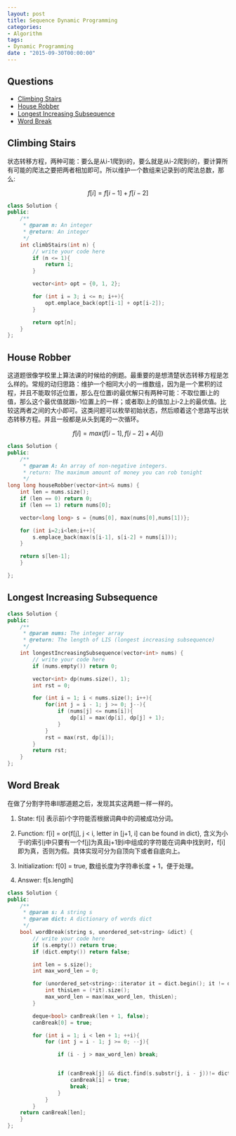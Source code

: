 ```yaml
---
layout: post
title: Sequence Dynamic Programming
categories:
- Algorithm
tags:
- Dynamic Programming
date : "2015-09-30T00:00:00"
---
```

## Questions
- [Climbing Stairs](http://www.lintcode.com/en/problem/unique-paths/)
- [House Robber](http://www.lintcode.com/en/problem/house-robber/)
- [Longest Increasing Subsequence](http://www.lintcode.com/en/problem/longest-increasing-subsequence/)
- [Word Break](http://www.lintcode.com/en/problem/word-break/)

## Climbing Stairs
状态转移方程，两种可能：要么是从i-1爬到i的，要么就是从i-2爬到i的，要计算所有可能的爬法之要把两者相加即可。所以维护一个数组来记录到i的爬法总数，那么:

$$
f[i] = f[i-1] + f[i-2]
$$

~~~cpp
class Solution {
public:
    /**
     * @param n: An integer
     * @return: An integer
     */
    int climbStairs(int n) {
        // write your code here
        if (n <= 1){
            return 1;
        }

        vector<int> opt = {0, 1, 2};

        for (int i = 3; i <= n; i++){
            opt.emplace_back(opt[i-1] + opt[i-2]);
        }

        return opt[n];
    }
};
~~~


## House Robber

这道题很像学校里上算法课的时候给的例题。最重要的是想清楚状态转移方程是怎么样的。常规的动归思路：维护一个相同大小的一维数组，因为是一个累积的过程，并且不能取邻近位置，那么在位置i的最优解只有两种可能：不取位置i上的值，那么这个最优值就跟i-1位置上的一样；或者取i上的值加上i-2上的最优值。比较这两者之间的大小即可。这类问题可以枚举初始状态，然后顺着这个思路写出状态转移方程。并且一般都是从头到尾的一次循环。

$$
f[i] = max(f[i-1], f[i-2] + A[i])
$$


~~~cpp
class Solution {
public:
    /**
     * @param A: An array of non-negative integers.
     * return: The maximum amount of money you can rob tonight
     */
long long houseRobber(vector<int>& nums) {
    int len = nums.size();
    if (len == 0) return 0;
    if (len == 1) return nums[0];

    vector<long long> s = {nums[0], max(nums[0],nums[1])};

    for (int i=2;i<len;i++){
        s.emplace_back(max(s[i-1], s[i-2] + nums[i]));
    }

    return s[len-1];
    }

};
~~~


## Longest Increasing Subsequence

~~~cpp
class Solution {
public:
    /**
     * @param nums: The integer array
     * @return: The length of LIS (longest increasing subsequence)
     */
    int longestIncreasingSubsequence(vector<int> nums) {
        // write your code here
        if (nums.empty()) return 0;

        vector<int> dp(nums.size(), 1);
        int rst = 0;

        for (int i = 1; i < nums.size(); i++){
            for(int j = i - 1; j >= 0; j--){
                if (nums[j] <= nums[i]){
                    dp[i] = max(dp[i], dp[j] + 1);
                }                             
            }
            rst = max(rst, dp[i]);
        }
        return rst;
    }
};

~~~


## Word Break

在做了分割字符串II那道题之后，发现其实这两题一样一样的。

1. State: f[i] 表示前i个字符能否根据词典中的词被成功分词。

2. Function: f[i] = or{f[j], j < i, letter in [j+1, i] can be found in dict}, 含义为小于i的索引j中只要有一个f[j]为真且j+1到i中组成的字符能在词典中找到时，f[i]即为真，否则为假。具体实现可分为自顶向下或者自底向上。

3. Initialization: f[0] = true, 数组长度为字符串长度 + 1，便于处理。

4. Answer: f[s.length]


~~~cpp
class Solution {
public:
    /**
     * @param s: A string s
     * @param dict: A dictionary of words dict
     */
    bool wordBreak(string s, unordered_set<string> &dict) {
        // write your code here
        if (s.empty()) return true;
        if (dict.empty()) return false;

        int len = s.size();
        int max_word_len = 0;

        for (unordered_set<string>::iterator it = dict.begin(); it != dict.end(); ++it) {
            int thisLen = (*it).size();
            max_word_len = max(max_word_len, thisLen);
        }

        deque<bool> canBreak(len + 1, false);
        canBreak[0] = true;

        for (int i = 1; i < len + 1; ++i){
            for (int j = i - 1; j >= 0; --j){

                if (i - j > max_word_len) break;


                if (canBreak[j] && dict.find(s.substr(j, i - j))!= dict.end()){
                    canBreak[i] = true;
                    break;
                }   
            }
        }
    return canBreak[len];    
    }
};


~~~
